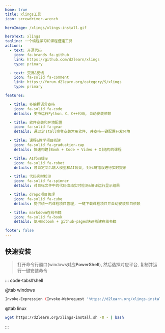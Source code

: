 ```yaml
---
home: true
title: xlings工具
icon: screwdriver-wrench

heroImage: /xlings/xlings-install.gif

heroText: xlings
tagline: 一个编程学习和课程搭建工具
actions:
  - text: 开源代码
    icon: fa-brands fa-github
    link: https://github.com/d2learn/xlings
    type: primary

  - text: 交流&反馈
    icon: fa-solid fa-comment
    link: https://forum.d2learn.org/category/9/xlings
    type: primary

features:

  - title: 多编程语言支持
    icon: fa-solid fa-code
    details: 支持运行Python、C、C++代码, 自动安装依赖

  - title: 软件安装和环境配置
    icon: fa-solid fa-gear
    details: 通过install命令安装常用软件, 并支持一键配置开发环境

  - title: 课程&教学项目搭建
    icon: fa-solid fa-graduation-cap
    details: 快速构建[Book + Code + Video + X]结构的课程

  - title: AI代码提示
    icon: fa-solid fa-robot
    details: 可自定义后端大模型和AI背景, 对代码错误进行实时提示

  - title: 代码实时检测
    icon: fa-solid fa-spinner
    details: 对目标文件中的代码改动实时检测&编译运行显示结果

  - title: drepo项目管理
    icon: fa-solid fa-cube
    details: 提供统一的课程项目管理, 一键下载课程项目并自动安装项目依赖

  - title: markdown在线书籍
    icon: fa-solid fa-book
    details: 使用mdbook + github-pages快速搭建在线书籍

footer: false
---
```


## 快速安装

> 打开命令行窗口(windows对应**PowerShell**), 然后选择对应平台, 复制并运行一键安装命令

::: code-tabs#shell

@tab windows

```bash
Invoke-Expression (Invoke-Webrequest 'https://d2learn.org/xlings-install.ps1.txt' -UseBasicParsing).Content
```

@tab linux

```bash
wget https://d2learn.org/xlings-install.sh -O - | bash
```

:::